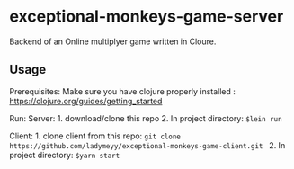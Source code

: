 # exceptional-monkeys-game-server

Backend of an Online multiplyer game written in Cloure.



## Usage

Prerequisites:
Make sure you have clojure properly installed :
    https://clojure.org/guides/getting_started

Run:
   Server: 1. download/clone this repo
           2. In project directory:
            ``` $lein run ```

   Client: 1. clone client from this repo: 
            ```git clone https://github.com/ladymeyy/exceptional-monkeys-game-client.git ```
           2. In project directory:
            ``` $yarn start ```

